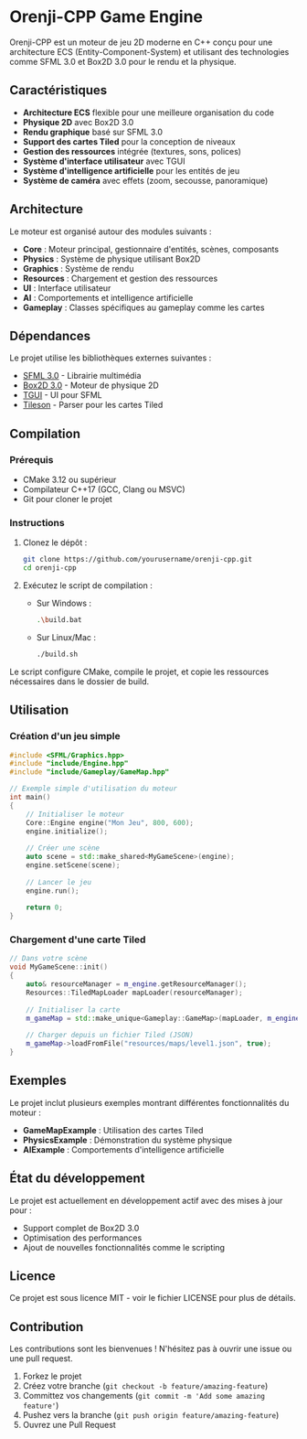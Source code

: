 # Orenji-CPP Game Engine

Orenji-CPP est un moteur de jeu 2D moderne en C++ conçu pour une architecture ECS (Entity-Component-System) et utilisant des technologies comme SFML 3.0 et Box2D 3.0 pour le rendu et la physique.

## Caractéristiques

- **Architecture ECS** flexible pour une meilleure organisation du code
- **Physique 2D** avec Box2D 3.0 
- **Rendu graphique** basé sur SFML 3.0
- **Support des cartes Tiled** pour la conception de niveaux
- **Gestion des ressources** intégrée (textures, sons, polices)
- **Système d'interface utilisateur** avec TGUI
- **Système d'intelligence artificielle** pour les entités de jeu
- **Système de caméra** avec effets (zoom, secousse, panoramique)

## Architecture

Le moteur est organisé autour des modules suivants :

- **Core** : Moteur principal, gestionnaire d'entités, scènes, composants
- **Physics** : Système de physique utilisant Box2D
- **Graphics** : Système de rendu
- **Resources** : Chargement et gestion des ressources
- **UI** : Interface utilisateur
- **AI** : Comportements et intelligence artificielle
- **Gameplay** : Classes spécifiques au gameplay comme les cartes

## Dépendances

Le projet utilise les bibliothèques externes suivantes :

- [SFML 3.0](https://github.com/SFML/SFML) - Librairie multimédia
- [Box2D 3.0](https://box2d.org/) - Moteur de physique 2D
- [TGUI](https://tgui.eu/) - UI pour SFML
- [Tileson](https://github.com/SSBMTonberry/tileson) - Parser pour les cartes Tiled

## Compilation

### Prérequis

- CMake 3.12 ou supérieur
- Compilateur C++17 (GCC, Clang ou MSVC)
- Git pour cloner le projet

### Instructions

1. Clonez le dépôt :
   ```bash
   git clone https://github.com/yourusername/orenji-cpp.git
   cd orenji-cpp
   ```

2. Exécutez le script de compilation :
   - Sur Windows :
     ```bash
     .\build.bat
     ```
   - Sur Linux/Mac :
     ```bash
     ./build.sh
     ```

Le script configure CMake, compile le projet, et copie les ressources nécessaires dans le dossier de build.

## Utilisation

### Création d'un jeu simple

```cpp
#include <SFML/Graphics.hpp>
#include "include/Engine.hpp"
#include "include/Gameplay/GameMap.hpp"

// Exemple simple d'utilisation du moteur
int main()
{
    // Initialiser le moteur
    Core::Engine engine("Mon Jeu", 800, 600);
    engine.initialize();
    
    // Créer une scène
    auto scene = std::make_shared<MyGameScene>(engine);
    engine.setScene(scene);
    
    // Lancer le jeu
    engine.run();
    
    return 0;
}
```

### Chargement d'une carte Tiled

```cpp
// Dans votre scène
void MyGameScene::init()
{
    auto& resourceManager = m_engine.getResourceManager();
    Resources::TiledMapLoader mapLoader(resourceManager);
    
    // Initialiser la carte
    m_gameMap = std::make_unique<Gameplay::GameMap>(mapLoader, m_engine.getPhysicsSystem());
    
    // Charger depuis un fichier Tiled (JSON)
    m_gameMap->loadFromFile("resources/maps/level1.json", true);
}
```

## Exemples

Le projet inclut plusieurs exemples montrant différentes fonctionnalités du moteur :

- **GameMapExample** : Utilisation des cartes Tiled
- **PhysicsExample** : Démonstration du système physique
- **AIExample** : Comportements d'intelligence artificielle

## État du développement

Le projet est actuellement en développement actif avec des mises à jour pour :

- Support complet de Box2D 3.0
- Optimisation des performances
- Ajout de nouvelles fonctionnalités comme le scripting

## Licence

Ce projet est sous licence MIT - voir le fichier LICENSE pour plus de détails.

## Contribution

Les contributions sont les bienvenues ! N'hésitez pas à ouvrir une issue ou une pull request.

1. Forkez le projet
2. Créez votre branche (`git checkout -b feature/amazing-feature`)
3. Committez vos changements (`git commit -m 'Add some amazing feature'`)
4. Pushez vers la branche (`git push origin feature/amazing-feature`)
5. Ouvrez une Pull Request 